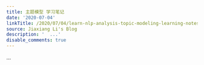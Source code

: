 ```yaml
---
title: 主题模型 学习笔记
date: '2020-07-04'
linkTitle: /2020/07/04/learn-nlp-analysis-topic-modeling-learning-notes/
source: Jiaxiang Li's Blog
description: '  ...'
disable_comments: true
---
```

  ...